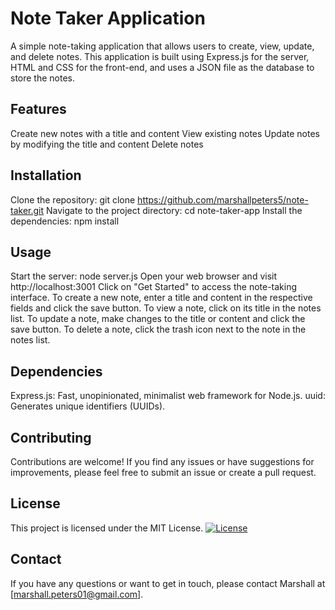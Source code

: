 # Note Taker Application
A simple note-taking application that allows users to create, view, update, and delete notes. This application is built using Express.js for the server, HTML and CSS for the front-end, and uses a JSON file as the database to store the notes.

## Features
Create new notes with a title and content
View existing notes
Update notes by modifying the title and content
Delete notes

## Installation
Clone the repository: git clone <https://github.com/marshallpeters5/note-taker.git>
Navigate to the project directory: cd note-taker-app
Install the dependencies: npm install

## Usage
Start the server: node server.js
Open your web browser and visit http://localhost:3001
Click on "Get Started" to access the note-taking interface.
To create a new note, enter a title and content in the respective fields and click the save button.
To view a note, click on its title in the notes list.
To update a note, make changes to the title or content and click the save button.
To delete a note, click the trash icon next to the note in the notes list.

## Dependencies
Express.js: Fast, unopinionated, minimalist web framework for Node.js.
uuid: Generates unique identifiers (UUIDs).

## Contributing
Contributions are welcome! If you find any issues or have suggestions for improvements, please feel free to submit an issue or create a pull request.

## License
This project is licensed under the MIT License.
[![License](https://img.shields.io/badge/License-MIT-blue.svg)](LICENSE)

## Contact
If you have any questions or want to get in touch, please contact Marshall at [marshall.peters01@gmail.com].